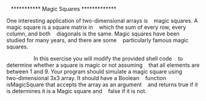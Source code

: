    *********** Magic Squares ************* 
   
   
One interesting application of two-dimensional arrays is    
magic squares. A magic square is a square matrix in    
which the sum of every row, every column, and both    
diagonals is the same. Magic squares have been    
studied for many years, and there are some    
particularly famous magic squares.

                 
In this exercise you will modify the provided shell code    
to determine whether a square is magic or not assuming    
that all elements are between 1 and 9.
Your program should simulate a magic square using    
two-dimensional 3x3 array. It should have a Boolean    
function isMagicSquare that accepts the array as an argument    
and returns true if it is determines it is a Magic square and    
false if it is not.
